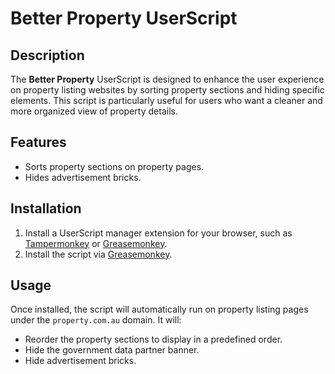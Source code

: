 # Better Property UserScript

## Description
The **Better Property** UserScript is designed to enhance the user experience on property listing websites by sorting property sections and hiding specific elements. This script is particularly useful for users who want a cleaner and more organized view of property details.

## Features
- Sorts property sections on property pages.
- Hides advertisement bricks.

## Installation
1. Install a UserScript manager extension for your browser, such as [Tampermonkey](https://www.tampermonkey.net/) or [Greasemonkey](https://www.greasespot.net/).
2. Install the script via [Greasemonkey](https://greasyfork.org/scripts/530592).

## Usage
Once installed, the script will automatically run on property listing pages under the `property.com.au` domain. It will:
- Reorder the property sections to display in a predefined order.
- Hide the government data partner banner.
- Hide advertisement bricks.
